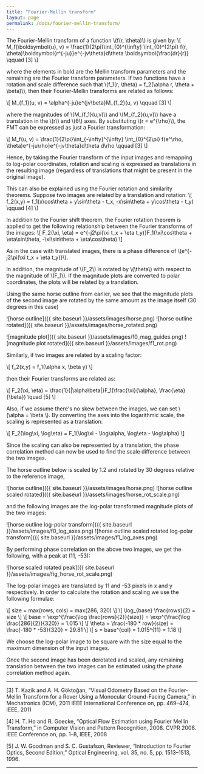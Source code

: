 ```yaml
---
title: "Fourier-Mellin transform"
layout: page
permalink: /docs/fourier-mellin-transform/
---
```


The Fourier-Mellin transform of a function \\(f(r, \theta)\\) is given by:
\\[
M_f(\boldsymbol{u}, v) = \frac{1}{2\pi}\int_{0}^{\infty} \int_{0}^{2\pi} f(r, \theta)\boldsymbol{r^{-ju}}e^{-jv\theta}d\theta \boldsymbol{\frac{dr}{r}} \qquad [3]
\\]

where the elements in bold are the Mellin transform parameters and the remaining are the Fourier transform parameters. If two functions have a rotation and scale difference such that \\(f_1(r, \theta) = f_2(\alpha r, \theta + \beta)\\), then their Fourier-Mellin transforms are related as follows:

\\[
M_{f_1}(u, v) = \alpha^{-ju}e^{jv\beta}M_{f_2}(u, v) \qquad [3]
\\]

where the magnitudes of \\(M_{f_1}(u,v)\\) and  \\(M_{f_2}(u,v)\\) have a translation in the \\(r\\) and \\(θ\\) axes. By substituting \\(r = e^{\rho}\\), the FMT can be expressed as just a Fourier transformation:

\\[
M_f(u, v) = \frac{1}{2\pi}\int_{-\infty}^{\infty} \int_{0}^{2\pi} f(e^\rho, \theta)e^{-ju\rho}e^{-jv\theta}d\theta d\rho \qquad [3]
\\]

Hence, by taking the Fourier transform of the input images and remapping to log-polar coordinates, rotation and scaling is expressed as translations in the resulting image (regardless of translations that might be present in the original image).

This can also be explained using the Fourier rotation and similarity theorems.
Suppose two images are related by a translation and rotation:
\\[
f_2(x,y) = f_1(x\cos\theta + y\sin\theta - t_x, -x\sin\theta + y\cos\theta - t_y) \qquad [4]
\\]

In addition to the Fourier shift theorem, the Fourier rotation theorem is applied to get the following relationship between the Fourier transforms of the images:
\\[
F_2(\xi, \eta) = e^{-j2\pi(\xi t_x + \eta t_y)}F_1(\xi\cos\theta + \eta\sin\theta, -\xi\sin\theta + \eta\cos\theta)
\\]

As in the case with translated images, there is a phase difference of \\(e^{-j2\pi(\xi t_x + \eta t_y)}\\).

In addition, the magnitude of \\(F_2\\) is rotated by \\(\theta\\) with respect to the magnitude of \\(F_1\\). If the magnitude plots are converted to polar coordinates, the plots will be related by a translation.

Using the same horse outline from earlier, we see that the magnitude plots of the second image are rotated by the same amount as the image itself (30 degrees in this case)


![horse outline]({{ site.baseurl }}/assets/images/horse.png)
![horse outline rotated]({{ site.baseurl }}/assets/images/horse_rotated.png)

![magnitude plot]({{ site.baseurl }}/assets/images/f0_mag_guides.png)
![magnitude plot rotated]({{ site.baseurl }}/assets/images/f1_rot.png)

Similarly, if two images are related by a scaling factor:

\\[
f_2(x,y) = f_1(\alpha x, \beta y) 
\\]

then their Fourier transforms are related as:

\\[
F_2(\xi, \eta) = \frac{1}{|\alpha\beta|}F_1(\frac{\xi}{\alpha}, \frac{\eta}{\beta}) \\quad [5]
\\]

Also, if we assume there's no skew between the images, we can set \\(\alpha = \beta \\). By converting the axes into the logarithmic scale, the scaling is represented as a translation:

\\[
F_2(\log\xi, \log\eta) = F_1(\log\xi - \log\alpha, \log\eta - \log\alpha)
\\]

Since the scaling can also be represented by a translation, the phase correlation method can now be used to find the scale difference between the two images.

The horse outline below is scaled by 1.2 and rotated by 30 degrees relative to the reference image,

![horse outline]({{ site.baseurl }}/assets/images/horse.png)
![horse outline scaled rotated]({{ site.baseurl }}/assets/images/horse_rot_scale.png)

and the following images are the log-polar transformed magnitude plots of the two images:

![horse outline log-polar transform]({{ site.baseurl }}/assets/images/f0_log_axes.png)
![horse outline scaled rotated log-polar transform]({{ site.baseurl }}/assets/images/f1_log_axes.png)

By performing phase correlation on the above two images, we get the following, with a peak at (11, -53):

![horse scaled rotated peak]({{ site.baseurl }}/assets/images/fig_horse_rot_scale.png)


The log-polar images are translated by 11 and -53 pixels in x and y respectively. In order to calculate the rotation and scaling we use the following formulae:

\\[
size = max(rows, cols) = max(286, 320)
\\]
\\[
\log_{base} \frac{rows}{2} = size
\\]
\\[
base = \exp^{\frac{\log \frac{rows}{2}}{size}} = \exp^{\frac{\log \frac{286}{2}}{320}} = 1.015
\\]
\\[
\theta = \frac{-180 * row}{size} = \frac{-180 * -53}{320} = 29.81
\\]
\\[
s = base^{col} = 1.015^{11} = 1.18
\\]

We choose the log-polar image to be square with the size equal to the maximum dimension of the input images.

Once the second image has been derotated and scaled, any remaining translation between the two images can be estimated using the phase correlation method again.

---

[3] T. Kazik and A. H. Göktoğan, “Visual Odometry Based on the Fourier-Mellin Transform for a Rover Using a Monocular Ground-Facing Camera,” in Mechatronics (ICM), 2011 IEEE International Conference on, pp. 469–474, IEEE, 2011

[4] H. T. Ho and R. Goecke, “Optical Flow Estimation using Fourier Mellin Transform,” in Computer Vision and Pattern Recognition, 2008. CVPR 2008. IEEE Conference on, pp. 1–8, IEEE, 2008

[5] J. W. Goodman and S. C. Gustafson, Reviewer, “Introduction to Fourier Optics, Second Edition,” Optical Engineering, vol. 35, no. 5, pp. 1513–1513, 1996.

---
